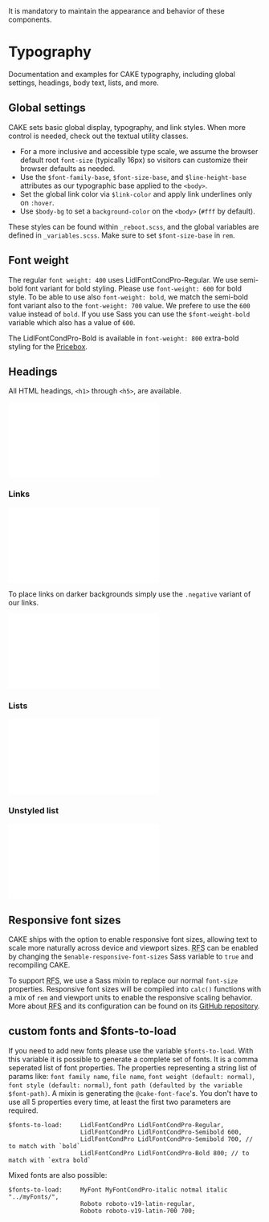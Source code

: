 <AlertWarning alertHeadline="Not modifiable">
 It is mandatory to maintain the appearance and behavior of these components.
</AlertWarning>

# Typography

Documentation and examples for CAKE typography, including global settings, headings, body text, lists, and more.

## Global settings

CAKE sets basic global display, typography, and link styles. When more control is needed, check out the textual utility classes.

* For a more inclusive and accessible type scale, we assume the browser default root `font-size` (typically 16px) so visitors can customize their browser defaults as needed.
* Use the `$font-family-base`, `$font-size-base`, and `$line-height-base` attributes as our typographic base applied to the `<body>`.
* Set the global link color via `$link-color` and apply link underlines only on `:hover`.
* Use `$body-bg` to set a `background-color` on the `<body>` (`#fff` by default).

These styles can be found within `_reboot.scss`, and the global variables are defined in `_variables.scss`. Make sure to set `$font-size-base` in `rem`.

## Font weight

The regular `font weight: 400` uses LidlFontCondPro-Regular. We use semi-bold font variant for bold styling. Please use `font-weight: 600` for bold style. To be able to use also `font-weight: bold`, we match the semi-bold font variant also to the `font-weight: 700` value. We prefere to use the `600` value instead of `bold`. If you use Sass you can use the `$font-weight-bold` variable which also has a value of `600`.

The LidlFontCondPro-Bold is available in `font-weight: 800` extra-bold styling for the [Pricebox](../../Components/Pricebox/Pricebox.md).

## Headings

All HTML headings, `<h1>` through `<h5>`, are available.

![TypographyHeadlines](examples/TypographyHeadlines.html)

### Links

<ContentRack
    fields='
        "preview": {
            "src": "examples/TypographyLinks.html",
            "type": "link"
        },
        "<html>":{
            "src": "examples/TypographyLinks.html",
            "type": "content",
            "selector": "#app"
        }
    '
 />

![TypographyLinks](examples/TypographyLinks.html)

To place links on darker backgrounds simply use the `.negative` variant of our links.

<ContentRack
    fields='
        "preview": {
            "src": "examples/TypographyLinksNegative.html",
            "type": "link"
        },
        "<html>":{
            "src": "examples/TypographyLinksNegative.html",
            "type": "content",
            "selector": "#showBox"
        }
    '
 />

![TypographyLinksNegative](examples/TypographyLinksNegative.html)

### Lists

<ContentRack
    fields='
        "preview": {
            "src": "examples/TypographyLists.html",
            "type": "link"
        },
        "<html>":{
            "src": "examples/TypographyLists.html",
            "type": "content",
            "selector": "#app"
        }
    '
 />

![TypographyLists](examples/TypographyLists.html)

### Unstyled list

<ContentRack
    fields='
        "preview": {
            "src": "examples/TypographyListsUnstyled.html",
            "type": "link"
        },
        "<html>":{
            "src": "examples/TypographyListsUnstyled.html",
            "type": "content",
            "selector": "#app"
        }
    '
 />

![TypographyListsUnstyled](examples/TypographyListsUnstyled.html)


## Responsive font sizes

CAKE ships with the option to enable responsive font sizes, allowing text to scale more naturally across device and viewport sizes. <abbr title="Responsive font sizes">RFS</abbr> can be enabled by changing the `$enable-responsive-font-sizes` Sass variable to `true` and recompiling CAKE.

To support <abbr title="Responsive font sizes">RFS</abbr>, we use a Sass mixin to replace our normal `font-size` properties. Responsive font sizes will be compiled into `calc()` functions with a mix of `rem` and viewport units to enable the responsive scaling behavior. More about <abbr title="Responsive font sizes">RFS</abbr> and its configuration can be found on its [GitHub repository](https://github.com/twbs/rfs).

## custom fonts and $fonts-to-load

If you need to add new fonts please use the variable `$fonts-to-load`. With this variable it is possible to generate a complete set of fonts. It is a comma seperated list of font properties. The properties representing a string list of params like: `font family name`, `file name`, `font weight (default: normal)`, `font style (default: normal)`, `font path (defaulted by the variable $font-path)`. A mixin is generating the `@cake-font-face`'s. You don't have to use all 5 properties every time, at least the first two parameters are required.

    $fonts-to-load:     LidlFontCondPro LidlFontCondPro-Regular,
                        LidlFontCondPro LidlFontCondPro-Semibold 600,
                        LidlFontCondPro LidlFontCondPro-Semibold 700, // to match with `bold`
                        LidlFontCondPro LidlFontCondPro-Bold 800; // to match with `extra bold`

Mixed fonts are also possible:

    $fonts-to-load:     MyFont MyFontCondPro-italic notmal italic "../myFonts/",
                        Roboto roboto-v19-latin-regular,
                        Roboto roboto-v19-latin-700 700;
